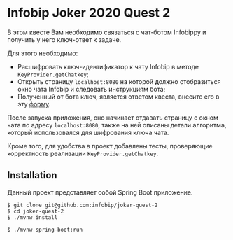 Infobip Joker 2020 Quest 2
==========

В этом квесте Вам необходимо связаться с чат-ботом Infobippy и получить у него ключ-ответ к задаче.

Для этого необходимо:

* Расшифровать ключ-идентификатор к чату Infobip в методе `KeyProvider.getChatkey`;
* Открыть страницу `localhost:8080` на которой должно отобразиться окно чата Infobip и следовать инструкциям бота;
* Полученный от бота ключ, является ответом квеста, внесите его в эту [форму](https://forms.office.com/Pages/ResponsePage.aspx?id=hgrv93kxzEeEl_O13Q0p-mdhyP2HxxdAu1hjtHc3TOBUOU01TkJLTVNKTDJaVFk3Tk02TlJJSTVTTy4u).

После запуска приложения, оно начинает отдавать страницу с окном чата по адресу `localhost:8080`, также на ней описаны детали алгоритма, который использовался для шифрования ключа чата.

Кроме того, для удобства в проект добавлены тесты, проверяющие корректность реализации `KeyProvider.getChatkey`.

Installation
------------
Данный проект представляет собой Spring Boot приложение. 
```$xslt
$ git clone git@github.com:infobip/joker-quest-2
$ cd joker-quest-2
$ ./mvnw install 
```
```$xslt
$ ./mvnw spring-boot:run
```


